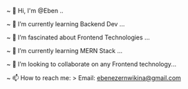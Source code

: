~ 👋 Hi, I'm @Eben ..

~ 🌱 I’m currently learning Backend Dev ...

~ 👀 I’m fascinated about Frontend Technologies ...

~ 🌱 I’m currently learning MERN Stack ...

~ 💞️ I’m looking to collaborate on any Frontend technology...

~ 📫 How to reach me:
       > Email: ebenezernwikina@gmail.com
<!--
**EBEN-21/EBEN-21** is a ✨ _special_ ✨ repository because its `README.md` (this file) appears on your GitHub profile.
